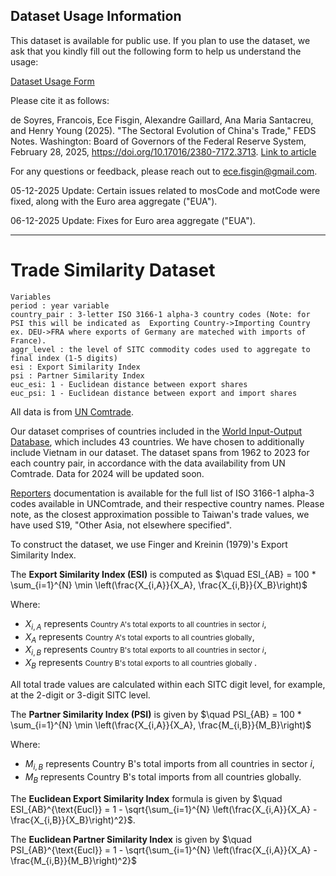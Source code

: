 ## Dataset Usage Information

This dataset is available for public use. If you plan to use the dataset, we ask that you kindly fill out the following form to help us understand the usage:

[Dataset Usage Form](https://docs.google.com/forms/d/e/1FAIpQLSdjSekVJt4WR-rVTtPl_DAwa4muYZdssoQJIs2bh1kHteojcA/viewform?usp=header)

Please cite it as follows:

de Soyres, Francois, Ece Fisgin, Alexandre Gaillard, Ana Maria Santacreu, and Henry Young (2025). "The Sectoral Evolution of China's Trade," FEDS Notes. Washington: Board of Governors of the Federal Reserve System, February 28, 2025, https://doi.org/10.17016/2380-7172.3713. [Link to article](https://www.federalreserve.gov/econres/notes/feds-notes/the-sectoral-evolution-of-chinas-trade-20250228.html)

For any questions or feedback, please reach out to ece.fisgin@gmail.com.

05-12-2025 Update: Certain issues related to mosCode and motCode were fixed, along with the Euro area aggregate ("EUA").

06-12-2025 Update: Fixes for Euro area aggregate ("EUA").

---


# Trade Similarity Dataset

```
Variables
period : year variable
country_pair : 3-letter ISO 3166-1 alpha-3 country codes (Note: for PSI this will be indicated as  Exporting Country->Importing Country ex. DEU->FRA where exports of Germany are mateched with imports of France).
aggr_level : the level of SITC commodity codes used to aggregate to final index (1-5 digits)
esi : Export Similarity Index
psi : Partner Similarity Index
euc_esi: 1 - Euclidean distance between export shares
euc_psi: 1 - Euclidean distance between export and import shares 
```

All data is from [UN Comtrade](https://comtradeplus.un.org/). 

Our dataset comprises of countries included in the [World Input-Output Database](https://www.rug.nl/ggdc/valuechain/wiod/?lang=en), which includes 43 countries. We have chosen to additionally include Vietnam in our dataset. The dataset spans from 1962 to 2023 for each country pair, in accordance with the data availability from UN Comtrade. Data for 2024 will be updated soon.

[Reporters](https://comtradeapi.un.org/files/v1/app/reference/Reporters.json) documentation is available for the full list of ISO 3166-1 alpha-3 codes available in UNComtrade, and their respective country names. Please note, as the closest approximation possible to Taiwan's trade values, we have used S19, "Other Asia, not elsewhere specified".


To construct the dataset, we use Finger and Kreinin (1979)'s Export Similarity Index. 

The **Export Similarity Index (ESI)** is computed as   $\quad ESI_{AB} = 100 * \sum_{i=1}^{N} \min \left(\frac{X_{i,A}}{X_A}, \frac{X_{i,B}}{X_B}\right)$

Where:
- $X_{i,A}$ represents <small>Country A's total exports to all countries in sector $i$</small>,
- $X_A$ represents <small>Country A's total exports to all countries globally</small>,
- $X_{i,B}$ represents <small>Country B's total exports to all countries in sector $i$</small>,
- $X_B$ represents <small>Country B's total exports to all countries globally </small>.

All total trade values are calculated within each SITC digit level, for example, at the 2-digit or 3-digit SITC level.

The **Partner Similarity Index (PSI)** is given by   $\quad  PSI_{AB} = 100 * \sum_{i=1}^{N} \min \left(\frac{X_{i,A}}{X_A}, \frac{M_{i,B}}{M_B}\right)$

Where:
- $M_{i,B}$ represents Country B's total imports from all countries in sector $i$,
- $M_B$ represents Country B's total imports from all countries globally.

The **Euclidean Export Similarity Index** formula is given by $\quad ESI_{AB}^{\text{Eucl}} = 1 - \sqrt{\sum_{i=1}^{N} \left(\frac{X_{i,A}}{X_A} - \frac{X_{i,B}}{X_B}\right)^2}$. 

The **Euclidean Partner Similarity Index** is given by  $\quad PSI_{AB}^{\text{Eucl}} = 1 - \sqrt{\sum_{i=1}^{N} \left(\frac{X_{i,A}}{X_A} - \frac{M_{i,B}}{M_B}\right)^2}$


